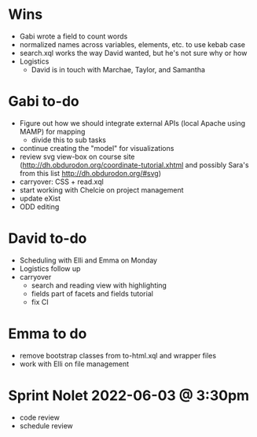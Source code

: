 # Wins
- Gabi wrote a field to count words
- normalized names across variables, elements, etc. to use kebab case
- search.xql works the way David wanted, but he's not sure why or how
- Logistics
    - David is in touch with Marchae, Taylor, and Samantha

# Gabi to-do
- Figure out how we should integrate external APIs (local Apache using MAMP) for mapping
    - divide this to sub tasks
- continue creating the "model" for visualizations
- review svg view-box on course site (http://dh.obdurodon.org/coordinate-tutorial.xhtml and possibly Sara's from this list http://dh.obdurodon.org/#svg)
- carryover: CSS + read.xql
- start working with Chelcie on project management 
- update eXist
- ODD editing

# David to-do
- Scheduling with Elli and Emma on Monday
- Logistics follow up
- carryover
    - search and reading view with highlighting
    - fields part of facets and fields tutorial
    - fix CI

# Emma to do
- remove bootstrap classes from to-html.xql and wrapper files
- work with Elli on file management

# Sprint Nolet 2022-06-03 @ 3:30pm
- code review
- schedule review